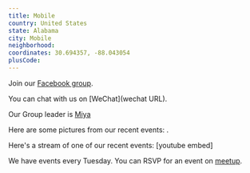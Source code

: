 ```yaml
---
title: Mobile
country: United States
state: Alabama
city: Mobile
neighborhood: 
coordinates: 30.694357, -88.043054
plusCode:
---
```

Join our [Facebook group](https://www.facebook.com/groups/free.code.camp.mobile).

You can chat with us on [WeChat](wechat URL).

Our Group leader is [Miya](freecodecamp.org/miya)

Here are some pictures from our recent events:
![]().

Here's a stream of one of our recent events:
[youtube embed]

We have events every Tuesday. You can RSVP for an event on [meetup](meetupurl).
